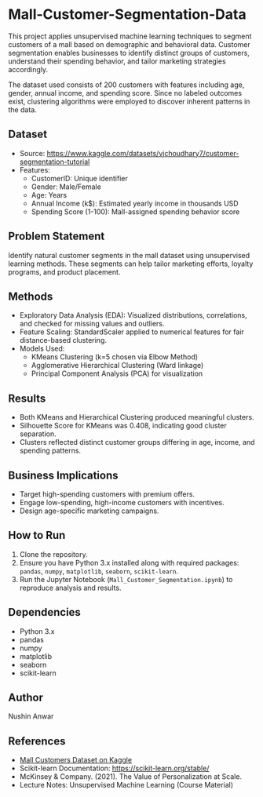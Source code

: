 # Mall-Customer-Segmentation-Data

This project applies unsupervised machine learning techniques to segment customers of a mall based on demographic and behavioral data. Customer segmentation enables businesses to identify distinct groups of customers, understand their spending behavior, and tailor marketing strategies accordingly.

The dataset used consists of 200 customers with features including age, gender, annual income, and spending score. Since no labeled outcomes exist, clustering algorithms were employed to discover inherent patterns in the data.

## Dataset

- Source: https://www.kaggle.com/datasets/vjchoudhary7/customer-segmentation-tutorial
- Features:
  - CustomerID: Unique identifier
  - Gender: Male/Female
  - Age: Years
  - Annual Income (k$): Estimated yearly income in thousands USD
  - Spending Score (1-100): Mall-assigned spending behavior score

## Problem Statement

Identify natural customer segments in the mall dataset using unsupervised learning methods. These segments can help tailor marketing efforts, loyalty programs, and product placement.

## Methods

- Exploratory Data Analysis (EDA): Visualized distributions, correlations, and checked for missing values and outliers.
- Feature Scaling: StandardScaler applied to numerical features for fair distance-based clustering.
- Models Used:
  - KMeans Clustering (k=5 chosen via Elbow Method)
  - Agglomerative Hierarchical Clustering (Ward linkage)
  - Principal Component Analysis (PCA) for visualization

## Results

- Both KMeans and Hierarchical Clustering produced meaningful clusters.
- Silhouette Score for KMeans was 0.408, indicating good cluster separation.
- Clusters reflected distinct customer groups differing in age, income, and spending patterns.

## Business Implications

- Target high-spending customers with premium offers.
- Engage low-spending, high-income customers with incentives.
- Design age-specific marketing campaigns.

## How to Run

1. Clone the repository.
2. Ensure you have Python 3.x installed along with required packages: `pandas`, `numpy`, `matplotlib`, `seaborn`, `scikit-learn`.
3. Run the Jupyter Notebook (`Mall_Customer_Segmentation.ipynb`) to reproduce analysis and results.

## Dependencies

- Python 3.x
- pandas
- numpy
- matplotlib
- seaborn
- scikit-learn

## Author

Nushin Anwar

## References

- [Mall Customers Dataset on Kaggle](https://www.kaggle.com/datasets/vjchoudhary7/customer-segmentation-tutorial)
- Scikit-learn Documentation: https://scikit-learn.org/stable/
- McKinsey & Company. (2021). The Value of Personalization at Scale.
- Lecture Notes: Unsupervised Machine Learning (Course Material)

